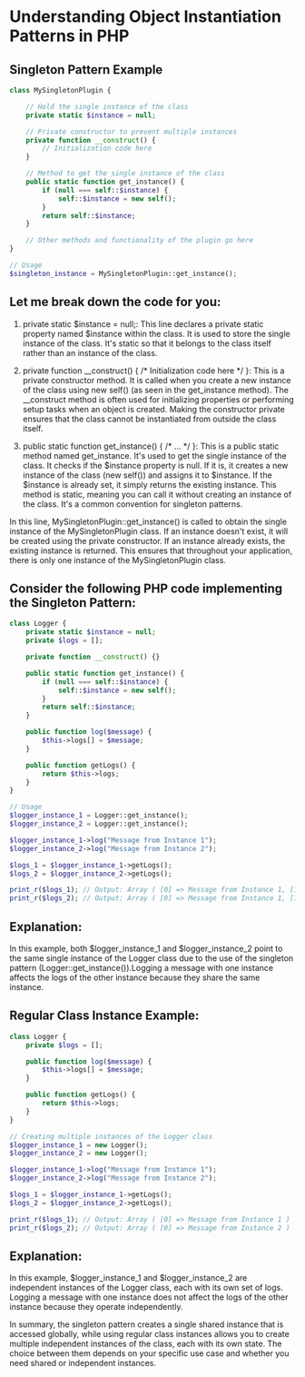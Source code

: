 # Understanding Object Instantiation Patterns in PHP

## Singleton Pattern Example

```php
class MySingletonPlugin {

    // Hold the single instance of the class
    private static $instance = null;

    // Private constructor to prevent multiple instances
    private function __construct() {
        // Initialization code here
    }

    // Method to get the single instance of the class
    public static function get_instance() {
        if (null === self::$instance) {
            self::$instance = new self();
        }
        return self::$instance;
    }

    // Other methods and functionality of the plugin go here
}

// Usage
$singleton_instance = MySingletonPlugin::get_instance();

```
## Let me break down the code for you:

1. private static $instance = null;:
This line declares a private static property named $instance within the class. It is used to store the single instance of the class.
It's static so that it belongs to the class itself rather than an instance of the class.

2. private function __construct() { /* Initialization code here */ }:
This is a private constructor method. It is called when you create a new instance of the class using new self() (as seen in the get_instance method).
The __construct method is often used for initializing properties or performing setup tasks when an object is created.
Making the constructor private ensures that the class cannot be instantiated from outside the class itself.

3. public static function get_instance() { /* ... */ }:
This is a public static method named get_instance. It's used to get the single instance of the class.
It checks if the $instance property is null. If it is, it creates a new instance of the class (new self()) and assigns it to $instance.
If the $instance is already set, it simply returns the existing instance.
This method is static, meaning you can call it without creating an instance of the class. It's a common convention for singleton patterns.

In this line, MySingletonPlugin::get_instance() is called to obtain the single instance of the MySingletonPlugin class. 
If an instance doesn't exist, it will be created using the private constructor. If an instance already exists, the existing instance is returned. 
This ensures that throughout your application, there is only one instance of the MySingletonPlugin class.

## Consider the following PHP code implementing the Singleton Pattern:

```php
class Logger {
    private static $instance = null;
    private $logs = [];

    private function __construct() {}

    public static function get_instance() {
        if (null === self::$instance) {
            self::$instance = new self();
        }
        return self::$instance;
    }

    public function log($message) {
        $this->logs[] = $message;
    }

    public function getLogs() {
        return $this->logs;
    }
}

// Usage
$logger_instance_1 = Logger::get_instance();
$logger_instance_2 = Logger::get_instance();

$logger_instance_1->log("Message from Instance 1");
$logger_instance_2->log("Message from Instance 2");

$logs_1 = $logger_instance_1->getLogs();
$logs_2 = $logger_instance_2->getLogs();

print_r($logs_1); // Output: Array ( [0] => Message from Instance 1, [1] => Message from Instance 2 )
print_r($logs_2); // Output: Array ( [0] => Message from Instance 1, [1] => Message from Instance 2 )

```

## Explanation:

In this example, both $logger_instance_1 and $logger_instance_2 point to the same single instance of the Logger 
class due to the use of the singleton pattern (Logger::get_instance()).Logging a message with one instance affects 
the logs of the other instance because they share the same instance.

## Regular Class Instance Example:
```php
class Logger {
    private $logs = [];

    public function log($message) {
        $this->logs[] = $message;
    }

    public function getLogs() {
        return $this->logs;
    }
}

// Creating multiple instances of the Logger class
$logger_instance_1 = new Logger();
$logger_instance_2 = new Logger();

$logger_instance_1->log("Message from Instance 1");
$logger_instance_2->log("Message from Instance 2");

$logs_1 = $logger_instance_1->getLogs();
$logs_2 = $logger_instance_2->getLogs();

print_r($logs_1); // Output: Array ( [0] => Message from Instance 1 )
print_r($logs_2); // Output: Array ( [0] => Message from Instance 2 )
```
## Explanation:

In this example, $logger_instance_1 and $logger_instance_2 are independent instances of the Logger class, each with its own set of logs.
Logging a message with one instance does not affect the logs of the other instance because they operate independently.

In summary, the singleton pattern creates a single shared instance that is accessed globally, while using regular class instances allows you to
create multiple independent instances of the class, each with its own state. The choice between them depends on your specific use case and whether 
you need shared or independent instances.
